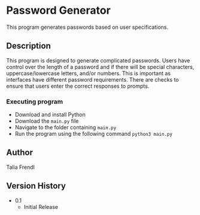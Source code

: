 # Password Generator

This program generates passwords based on user specifications.

## Description

This program is designed to generate complicated passwords. Users have control over the length of a password and if there will be special characters, uppercase/lowercase letters, and/or numbers. This is important as interfaces have different password requirements. There are checks to ensure that users enter the correct responses to prompts.

### Executing program
* Download and install Python
* Download the `main.py` file
* Navigate to the folder containing `main.py`
* Run the program using the following command `python3 main.py`
## Author

Talia Frendl

## Version History

* 0.1
  * Initial Release


